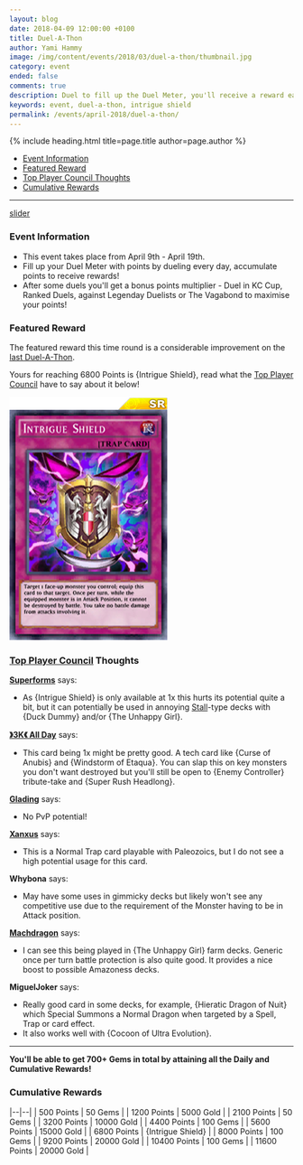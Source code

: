 ```yaml
---
layout: blog
date: 2018-04-09 12:00:00 +0100
title: Duel-A-Thon
author: Yami Hammy
image: /img/content/events/2018/03/duel-a-thon/thumbnail.jpg
category: event
ended: false
comments: true
description: Duel to fill up the Duel Meter, you'll receive a reward each time you fill it up all the way!
keywords: event, duel-a-thon, intrigue shield
permalink: /events/april-2018/duel-a-thon/
---
```


{% include heading.html title=page.title author=page.author %}

- [Event Information](#event-information)
- [Featured Reward](#featured-reward)
- [Top Player Council Thoughts](#top-player-council-thoughts)
- [Cumulative Rewards](#cumulative-rewards)

---

[slider](/img/content/events/2018/04/duel-a-thon/slider.jpg)

### Event Information 
- This event takes place from April 9th - April 19th.
- Fill up your Duel Meter with points by dueling every day, accumulate points to receive rewards!
- After some duels you'll get a bonus points multiplier - Duel in KC Cup, Ranked Duels, against Legenday Duelists or The Vagabond to maximise your points!

### Featured Reward

The featured reward this time round is a considerable improvement on the [last Duel-A-Thon](/events/march-2018/duel-a-thon/).

Yours for reaching 6800 Points is {Intrigue Shield}, read what the [Top Player Council](/top-player-council/) have to say about it below!

![Card Image](/img/content/events/2018/04/duel-a-thon/card.png)

### [Top Player Council](/top-player-council/) Thoughts

**[Superforms](/authors/superforms/)** says:
- As {Intrigue Shield} is only available at 1x this hurts its potential quite a bit, but it can potentially be used in annoying [Stall](/tier-list/stall-decks/)-type decks with {Duck Dummy} and/or {The Unhappy Girl}. 

**[》3K《 All Day](/authors/3KAllDay/)** says:
- This card being 1x might be pretty good. A tech card like {Curse of Anubis} and {Windstorm of Etaqua}. You can slap this on key monsters you don't want destroyed but you'll still be open to {Enemy Controller} tribute-take and {Super Rush Headlong}.

**[Glading](/authors/Glading/)** says:
- No PvP potential!

**[Xanxus](/authors/Xanxus/)** says:
- This is a Normal Trap card playable with Paleozoics, but I do not see a high potential usage for this card.

**Whybona** says:
- May have some uses in gimmicky decks but likely won't see any competitive use due to the requirement of the Monster having to be in Attack position.

**[Machdragon](/authors/Machdragon/)** says:
- I can see this being played in {The Unhappy Girl} farm decks. Generic once per turn battle protection is also quite good. It provides a nice boost to possible Amazoness decks.

**MiguelJoker** says:
- Really good card in some decks, for example, {Hieratic Dragon of Nuit} which Special Summons a Normal Dragon when targeted by a  Spell, Trap or card effect.
- It also works well with {Cocoon of Ultra Evolution}.

---

**You'll be able to get 700+ Gems in total by attaining all the Daily and Cumulative Rewards!** 

### Cumulative Rewards

|--|--|
| 500 Points | 50 Gems |
| 1200 Points | 5000 Gold |
| 2100 Points | 50 Gems |
| 3200 Points | 10000 Gold |
| 4400 Points | 100 Gems |
| 5600 Points | 15000 Gold |
| 6800 Points | {Intrigue Shield} |
| 8000 Points | 100 Gems |
| 9200 Points | 20000 Gold |
| 10400 Points | 100 Gems |
| 11600 Points | 20000 Gold |